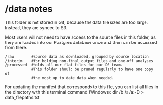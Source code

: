 # /data notes
This folder is not stored in Git, because the data file sizes are too large. Instead, they are synced to S3.

Most users will not need to have access to the source files in this folder, as they are loaded into our Postgres database once and then can be accessed from there. 

```
/raw 		#source data as downloaded, grouped by source location
/interim    #for holding non-final output files and one-off analyses
/processed	#holds all our flat files for our D3 team. 
			#This folder should be pruned regularly to have one copy of 
			#the most up to date data when needed. 
```


For updating the manifest that corresponds to this file, you can list all files in the directory with this terminal command (Windows):
dir /b /s /a:-D > data_filepaths.txt
